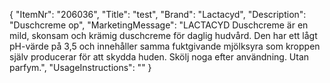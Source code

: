 {
  "ItemNr": "206036",
  "Title": "test",
  "Brand": "Lactacyd",
  "Description": "Duschcreme op",
  "MarketingMessage": "LACTACYD Duschcreme är en mild, skonsam och krämig duschcreme för daglig hudvård. Den har ett lågt pH-värde på 3,5 och innehåller samma fuktgivande mjölksyra som kroppen själv producerar för att skydda huden. Skölj noga efter användning. Utan parfym.",
  "UsageInstructions": ""
}